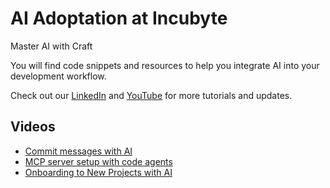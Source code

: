 # AI Adoptation at Incubyte

Master AI with Craft

You will find code snippets and resources to help you integrate AI into your development workflow.

Check out our [LinkedIn](https://www.linkedin.com/company/incubyte/posts/?feedView=all) and [YouTube](https://www.youtube.com/@incubyte_co) for more tutorials and updates.

## Videos

- [Commit messages with AI](https://youtu.be/_eDivaWbo4U?si=SsL-EZINd_83yK1Z)
- [MCP server setup with code agents](https://youtu.be/4l5qm8YAN2A?si=8bslbDLQuNmc0G0d)
- [Onboarding to New Projects with AI](https://youtu.be/93DJoIPsvco?si=G1tPx69Q64xjmro_)
